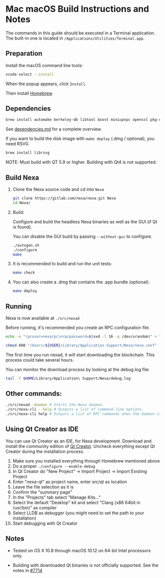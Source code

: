 # Mac macOS Build Instructions and Notes
The commands in this guide should be executed in a Terminal application.
The built-in one is located in `/Applications/Utilities/Terminal.app`.

## Preparation
Install the macOS command line tools:

```bash
xcode-select --install
```

When the popup appears, click `Install`.

Then install [Homebrew](http://brew.sh).

## Dependencies

```bash
brew install automake berkeley-db libtool boost miniupnpc openssl pkg-config protobuf qt5 libevent gmp
```

See [dependencies.md](dependencies.md) for a complete overview.

If you want to build the disk image with `make deploy` (.dmg / optional), you need RSVG

```bash
brew install librsvg
```

NOTE: Must build with QT 5.9 or higher. Building with Qt4 is not supported.

## Build Nexa

1. Clone the Nexa source code and cd into `Nexa`
    ```bash
    git clone https://gitlab.com/nexa/nexa.git Nexa
    cd Nexa/
    ```

2.  Build:

    Configure and build the headless Nexa binaries as well as the GUI (if Qt is found).

    You can disable the GUI build by passing `--without-gui` to configure.

    ```bash
    ./autogen.sh
    ./configure
    make
    ```

3.  It is recommended to build and run the unit tests:

    ```bash
    make check
    ```

4.  You can also create a .dmg that contains the .app bundle (optional):

    ```bash
    make deploy
    ```

## Running

Nexa is now available at `./src/nexad`

Before running, it's recommended you create an RPC configuration file.

```bash
echo -e "rpcuser=nexarpc\nrpcpassword=$(xxd -l 16 -p /dev/urandom)" > "/Users/${USER}/Library/Application Support/Nexa/nexa.conf"

chmod 600 "/Users/${USER}/Library/Application Support/Nexa/nexa.conf"
```

The first time you run nexad, it will start downloading the blockchain. This process could take several hours.

You can monitor the download process by looking at the debug.log file:

```bash
tail -f $HOME/Library/Application\ Support/Nexa/debug.log
```

## Other commands:

```bash
./src/nexad -daemon # Starts the Nexa daemon.
./src/nexa-cli --help # Outputs a list of command-line options.
./src/nexa-cli help # Outputs a list of RPC commands when the daemon is running.
```

## Using Qt Creator as IDE

You can use Qt Creator as an IDE, for Nexa development.
Download and install the community edition of [Qt Creator](https://www.qt.io/download/).
Uncheck everything except Qt Creator during the installation process.

1. Make sure you installed everything through Homebrew mentioned above
2. Do a proper `./configure --enable-debug`
3. In Qt Creator do "New Project" -> Import Project -> Import Existing Project
4. Enter "nexa-qt" as project name, enter src/qt as location
5. Leave the file selection as it is
6. Confirm the "summary page"
7. In the "Projects" tab select "Manage Kits..."
8. Select the default "Desktop" kit and select "Clang (x86 64bit in /usr/bin)" as compiler
9. Select LLDB as debugger (you might need to set the path to your installation)
10. Start debugging with Qt Creator

## Notes

* Tested on OS X 10.8 through macOS 10.12 on 64-bit Intel processors only.

* Building with downloaded Qt binaries is not officially supported. See the notes in [#7714](https://github.com/bitcoin/bitcoin/issues/7714)
